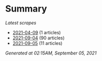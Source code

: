 # Summary
*Latest scrapes*
* [2021-04-09](https://github.com/nuuuwan/news_lk/blob/data/news_lk.2021-04-09.json) (1 articles)
* [2021-09-04](https://github.com/nuuuwan/news_lk/blob/data/news_lk.2021-09-04.json) (90 articles)
* [2021-09-05](https://github.com/nuuuwan/news_lk/blob/data/news_lk.2021-09-05.json) (11 articles)

*Generated at 02:15AM, September 05, 2021*